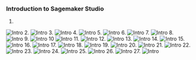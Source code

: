 ### Introduction to Sagemaker Studio 
1.
![Intro](./sagemaker_intro_images/1.png)
2.
![Intro](./sagemaker_intro_images/2.png)
3.
![Intro](./sagemaker_intro_images/3.png)
4.
![Intro](./sagemaker_intro_images/4.png)
5.
![Intro](./sagemaker_intro_images/5.png)
6.
![Intro](./sagemaker_intro_images/6.png)
7.
![Intro](./sagemaker_intro_images/7.png)
8.
![Intro](./sagemaker_intro_images/8.png)
9.
![Intro](./sagemaker_intro_images/9.png)
10
![Intro](./sagemaker_intro_images/10.png)
11.
![Intro](./sagemaker_intro_images/11.png)
12.
![Intro](./sagemaker_intro_images/12.png)
13.
![Intro](./sagemaker_intro_images/13.png)
14.
![Intro](./sagemaker_intro_images/14.png)
15.
![Intro](./sagemaker_intro_images/15.png)
16.
![Intro](./sagemaker_intro_images/16.png)
17.
![Intro](./sagemaker_intro_images/17.png)
18.
![Intro](./sagemaker_intro_images/18.png)
19.
![Intro](./sagemaker_intro_images/19.png)
20.
![Intro](./sagemaker_intro_images/20.png)
21.
![Intro](./sagemaker_intro_images/21.png)
22.
![Intro](./sagemaker_intro_images/22.png)
23.
![Intro](./sagemaker_intro_images/23.png)
24.
![Intro](./sagemaker_intro_images/24.png)
25.
![Intro](./sagemaker_intro_images/25.png)
26.
![Intro](./sagemaker_intro_images/26.png)
27.
![Intro](./sagemaker_intro_images/27.png)